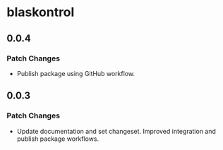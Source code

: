 # blaskontrol

## 0.0.4

### Patch Changes

- Publish package using GitHub workflow.

## 0.0.3

### Patch Changes

- Update documentation and set changeset. Improved integration and publish package workflows.
